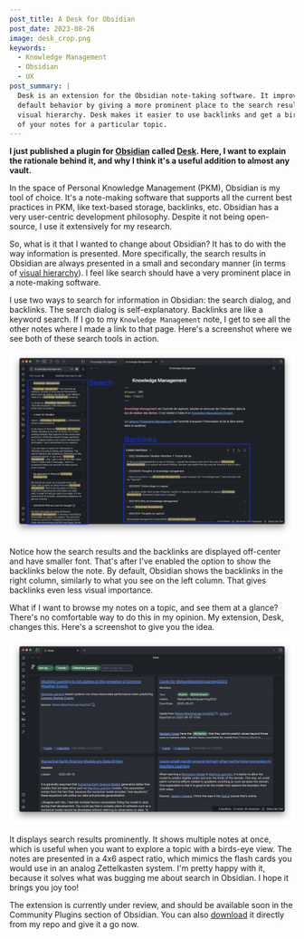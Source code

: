 ```yaml
---
post_title: A Desk for Obsidian
post_date: 2023-08-26
image: desk_crop.png
keywords:
  - Knowledge Management
  - Obsidian
  - UX
post_summary: |
  Desk is an extension for the Obsidian note-taking software. It improves on Obsidian's
  default behavior by giving a more prominent place to the search results in the
  visual hierarchy. Desk makes it easier to use backlinks and get a birds eye view
  of your notes for a particular topic.
---
```


**I just published a plugin for [Obsidian](https://www.obsidian.md) called
[Desk](https://github.com/davidlandry93/obsidian-desk). Here, I want to explain the
rationale behind it, and why I think it's a useful addition to almost any vault.**

In the space of Personal Knowledge Management (PKM), Obsidian is my tool of choice. It's
a note-making software that supports all the current best practices in PKM, like
text-based storage, backlinks, etc. Obsidian has a very user-centric development
philosophy. Despite it not being open-source, I use it extensively for my research.

So, what is it that I wanted to change about Obsidian? It has to do with the way
information is presented. More specifically, the search results in Obsidian are always
presented in a small and secondary manner (in terms of [visual
hierarchy](https://en.wikipedia.org/wiki/Visual_hierarchy)). I feel like search should
have a very prominent place in a note-making software.

I use two ways to search for information in Obsidian: the search dialog, and backlinks.
The search dialog is self-explanatory. Backlinks are like a keyword search. If I go to
my `Knowledge Management` note, I get to see all the other notes where I made a link to
that page.  Here's a screenshot where we see both of these search tools in action.

![How search results are displayed in a default Obsidian configuration.](/images/obsidian_small_search.png)

Notice how the search results and the backlinks are displayed off-center and have
smaller font. That's after I've enabled the option to show the backlinks below the note.
By default, Obsidian shows the backlinks in the right column, similarly to what you
see on the left column. That gives backlinks even less visual importance.

What if I want to browse my notes on a topic, and see them at a glance? There's no
comfortable way to do this in my opinion. My extension, Desk, changes this. Here's a
screenshot to give you the idea.

![How search results are displayed in the Desk extension for Obsidian.](/images/obsidian_desk_screenshot.png)

It displays search results prominently. It shows multiple notes at once, which is useful
when you want to explore a topic with a birds-eye view. The notes are presented in a 4x6
aspect ratio, which mimics the flash cards you would use in an analog Zettelkasten
system. I'm pretty happy with it, because it solves what was bugging me about search in
Obsidian. I hope it brings you joy too!

The extension is currently under review, and should be available soon in the Community
Plugins section of Obsidian. You can also
[download](https://github.com/davidlandry93/obsidian-desk/releases) it directly from my
repo and give it a go now.
